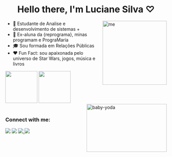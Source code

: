 <h1 align="center">Hello there, I'm Luciane Silva ♡ </h1> 

 <img align="right" alt="me" width="200" height="200" src="https://i.picasion.com/pic92/49bf0a27de2da04e144e5a4291518888.gif">
 
<p align="left"> 
 
  - 📖 Estudante de Analise e desenvolvimento de sistemas + 
- 🎒 Ex-aluna da {reprograma}, minas programam e PrograMaria
- 🎓 Sou formada em Relações Públicas 
- ❤️ Fun Fact: sou apaixonada pelo universo de Star Wars, jogos, música e livros

</p>

 
<div>
  <img height=" 100em" src="https://github-readme-stats.vercel.app/api?username=lucianets&show_icons=true&theme=dracula&include_all_commits=true&count_private=true"/>
  <img height="100em" src="https://github-readme-stats.vercel.app/api/top-langs/?username=lucianets&layout=compact&langs_count=7&theme=dracula"/>
 
</div>
  <div> 
 <img align="right" alt="baby-yoda" width="250" height="150" src="https://i.pinimg.com/originals/ab/5e/b3/ab5eb35116966e8869d71e8cb64f4671.gif"> 
   </div>
  
  #

  <h3 align="left">Connect with me:</h3>
<div> 
  <a href= "mailto: ltsluciane@icloud.com"><img src="https://img.shields.io/badge/-Gmail-%23333?style=for-the-badge&logo=gmail&logoColor=white" target="_blank"></a>
   <a href="https://www.linkedin.com/in/lucianets/" target="_blank"><img src="https://img.shields.io/badge/-LinkedIn-%230077B5?style=for-the-badge&logo=linkedin&logoColor=white" target="_blank"></a> 
 <a href="https://ltsluciane.notion.site/Luciane-s-notion-hub-c473b2e23be4406ab45201b5e1b7f6a2" target="_blank"><img src="https://img.shields.io/badge/Notion-%23000000.svg?style=for-the-badge&logo=notion&logoColor=white" target="_blank"> </a> 
    <a href="https://open.spotify.com/user/12186211735?si=b937cf6c0cc941bf" target="_blank"><img src="https://img.shields.io/badge/Spotify-1ED760?style=for-the-badge&logo=spotify&logoColor=white" target="_blank"> </a> 
 </div>
